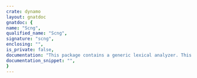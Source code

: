 ```yaml
---
crate: dynamo
layout: gnatdoc
gnatdoc: {
name: "Scng",
qualified_name: "Scng",
signature: "scng",
enclosing: "",
is_private: false,
documentation: "This package contains a generic lexical analyzer. This is used for scanning\nAda source files or text files with an Ada-like syntax, such as project\nfiles. It is instantiated in Scn and Prj.Err.\n\n@formal Post_Scan\n  Procedure called by Scan for the following tokens: Tok_Char_Literal,\n  Tok_Identifier, Tok_Real_Literal, Tok_Real_Literal, Tok_Integer_Literal,\n  Tok_String_Literal, Tok_Operator_Symbol, and Tok_Vertical_Bar. Used to\n  build Token_Node and also check for obsolescent features.\n@formal Error_Msg\n  Output a message at specified location\n@formal Error_Msg_S\n  Output a message at current scan pointer location\n@formal Error_Msg_SC\n  Output a message at the start of the current token\n@formal Error_Msg_SP\n  Output a message at the start of the previous token",
documentation_snippet: "",
}
---
```

